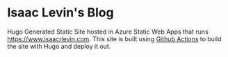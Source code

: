 # Isaac Levin's Blog

Hugo Generated Static Site hosted in Azure Static Web Apps that runs https://www.isaacrlevin.com. This site is built using [Github Actions](https://github.com/features/actions) to build the site with Hugo and deploy it out.